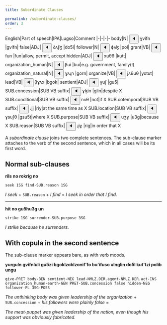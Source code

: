 ```yaml
---
title: Subordinate Clauses

permalink: /subordinate-clauses/
order: 3
---
```


English|Part of speech|IPA|Lugso|Comment
|-|-|-|-
body|N|<span class='spoken'> <button class='speak' type='button' data-ipa='ɣvifn'>🔈</button> <span class='ipa'>ɣvifn</span> </span>|gvifn|
false|ADJ|<span class='spoken'> <button class='speak' type='button' data-ipa='ðʌʃɮ'>🔈</button> <span class='ipa'>ðʌʃɮ</span> </span>|do5l|
follower|N|<span class='spoken'> <button class='speak' type='button' data-ipa='ɸʌɮ'>🔈</button> <span class='ipa'>ɸʌɮ</span> </span>|pol|
grant|VB|<span class='spoken'> <button class='speak' type='button' data-ipa='fun'>🔈</button> <span class='ipa'>fun</span> </span>|fun|allow, permit, accept
hidden|ADJ|<span class='spoken'> <button class='speak' type='button' data-ipa='xuθθ'>🔈</button> <span class='ipa'>xuθθ</span> </span>|kutt|
organization_human|N|<span class='spoken'> <button class='speak' type='button' data-ipa='βui'>🔈</button> <span class='ipa'>βui</span> </span>|bui|e.g. government, family(!)
organization_natural|N|<span class='spoken'> <button class='speak' type='button' data-ipa='ɣʌɻn'>🔈</button> <span class='ipa'>ɣʌɻn</span> </span>|gorn|
organize|VB|<span class='spoken'> <button class='speak' type='button' data-ipa='jʌθuθ'>🔈</button> <span class='ipa'>jʌθuθ</span> </span>|yotut|
lead|VB|<span class='spoken'> <button class='speak' type='button' data-ipa='βɣʌx'>🔈</button> <span class='ipa'>βɣʌx</span> </span>|bgok|
sentient|ADJ|<span class='spoken'> <button class='speak' type='button' data-ipa='ɣuʃ'>🔈</button> <span class='ipa'>ɣuʃ</span> </span>|gu5|
SUB.concession|SUB VB suffix|<span class='spoken'> <button class='speak' type='button' data-ipa='ɣɮin'>🔈</button> <span class='ipa'>ɣɮin</span> </span>|glin|despite X
SUB.conditional|SUB VB suffix|<span class='spoken'> <button class='speak' type='button' data-ipa='nʌθ'>🔈</button> <span class='ipa'>nʌθ</span> </span>|not|if X
SUB.cotemporal|SUB VB suffix|<span class='spoken'> <button class='speak' type='button' data-ipa='ɻij'>🔈</button> <span class='ipa'>ɻij</span> </span>|riy|at the same time as X
SUB.location|SUB VB suffix|<span class='spoken'> <button class='speak' type='button' data-ipa='ɣsuʃθ'>🔈</button> <span class='ipa'>ɣsuʃθ</span> </span>|gsu5t|where X
SUB.purpose|SUB VB suffix|<span class='spoken'> <button class='speak' type='button' data-ipa='uʒɣ'>🔈</button> <span class='ipa'>uʒɣ</span> </span>|u3g|because X
SUB.reason|SUB VB suffix|<span class='spoken'> <button class='speak' type='button' data-ipa='ɻiɣ'>🔈</button> <span class='ipa'>ɻiɣ</span> </span>|rig|in order that X

A _subordinate clause_ joins two complete sentences. The sub-clause marker attaches to the verb of the second sentence, which in all cases will be its first word.

## Normal sub-clauses

**rils no rokrig no**

`seek 1SG find-SUB.reason 1SG`

_I seek_ + `SUB.reason` + _I find_ = _I seek in order that I find._

---

**hit no gu5hu3g un**

`strike 1SG surrender-SUB.purpose 3SG`

_I strike because he surrenders._

## With copula in the second sentence

The sub-clause marker appears bare, as with verb moods.

**yurguln gvifnluli gu5zi bgoklzoblzonif'fo bu'ifuso ulnglin do5l kut'tzi polib ungu**

`give-PRET body-BEN sentient-NEG lead-NMLZ.DER.agent-NMLZ.DER.act-INS organization_human-earth-GEN PRET-SUB.concession false hidden-NEG follower-PL 3SG-POSS`

_The unthinking body was given leadership of the organization_ + `SUB.concession` + _his followers were plainly false_ =

_The meat-puppet was given leadership of the nation, even though his support was obviously fabricated._
